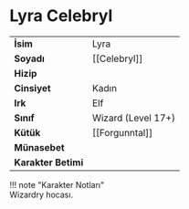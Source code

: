 # Lyra Celebryl  
  
<div class="grid" markdown>  
  
|  |  |  
|---|---|  
| **İsim** | Lyra |  
| **Soyadı** | [[Celebryl]] |  
| **Hizip** |  |  
| **Cinsiyet** | Kadın |  
| **Irk** | Elf |  
| **Sınıf** | Wizard (Level 17+) |  
| **Kütük** | [[Forgunntal]] |  
| **Münasebet** |  |  
| **Karakter Betimi** |  |  
  
  
!!! note "Karakter Notları"  
	Wizardry hocası.  
  
  
</div>